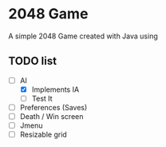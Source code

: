 # 2048 Game

A simple 2048 Game created with Java using 



## TODO list

- [ ] AI  
    - [x] Implements IA  
    - [ ] Test It  
- [ ] Preferences (Saves)  
- [ ] Death / Win screen  
- [ ] Jmenu  
- [ ] Resizable grid
